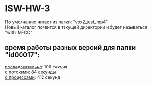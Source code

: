 # ISW-HW-3
По умолчанию читает из папки: "vox2_test_mp4"<br>
Новый каталог появится в текущей директории и будет называться "with_MFCC"
<h2>время работы разных версий для папки "id00017":<br></h2>
  <u>последовательно</u>: 108 секунд<br>
  <u>с потоками</u>: 84 секунды<br>
  <u>с процессами</u>: 412 секунд
